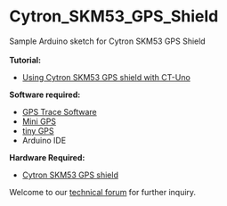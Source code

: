 # Cytron_SKM53_GPS_Shield
Sample Arduino sketch for Cytron SKM53 GPS Shield<br/><br/>
<strong>Tutorial:</strong>
<ul>
<li><a href="http://tutorial.cytron.com.my/2015/03/11/using-cytron-skm53-gps-shield-with-ct-uno/" target="_blank"> Using Cytron SKM53 GPS shield with CT-Uno</a></li>
</ul>
<strong>Software required:</strong><br/>
<ul>
<li><a href="https://drive.google.com/file/d/0BzFWfMiqqjyqaU5iQlFKeDd3QlE/view?usp=sharing" target="_blank">GPS Trace Software</a></li>
<li><a href="https://drive.google.com/file/d/0BzFWfMiqqjyqWjBwakdneTdPT00/view?usp=sharing" target="_blank">Mini GPS</a></li>
<li><a href="https://github.com/mikalhart/TinyGPS/releases/tag/v13" target="_blank">tiny GPS</a></li>
<li>Arduino IDE</li>
</ul>
<strong>Hardware Required:</strong>
<ul>
<li><a href="http://www.cytron.com.my/p-shield-gps53" target="_blank"> Cytron SKM53 GPS shield </a></li>
</ul>

Welcome to our <a href="http://www.forum.cytron.com.my" target="_blank">technical forum</a> for further inquiry.
